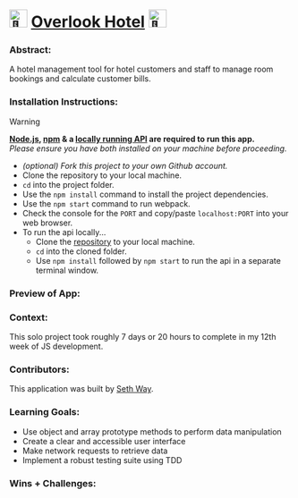 # <picture><source srcset="https://fonts.gstatic.com/s/e/notoemoji/latest/1f305/512.webp" type="image/webp"><img src="https://fonts.gstatic.com/s/e/notoemoji/latest/1f305/512.gif" alt="🌅" width="32" height="32"></picture> [Overlook Hotel](https://seth-way.github.io/Overlook-Hotel/) <picture><source srcset="https://fonts.gstatic.com/s/e/notoemoji/latest/1f305/512.webp" type="image/webp"><img src="https://fonts.gstatic.com/s/e/notoemoji/latest/1f305/512.gif" alt="🌅" width="32" height="32"></picture>

### Abstract:
[//]: <> (Briefly describe what you built and its features. What problem is the app solving? How does this application solve that problem?)
A hotel management tool for hotel customers and staff to manage room bookings and calculate customer bills.

### Installation Instructions:
[//]: <> (What steps does a person have to take to get your app cloned down and running?)
> [!WARNING]
> **[Node.js](https://nodejs.org/en), [npm](https://www.npmjs.com/) & a [locally running API](https://github.com/turingschool-examples/overlook-api) are required to run this app.**<br>
> _Please ensure you have both installed on your machine before proceeding._

- _(optional) Fork this project to your own Github account._
- Clone the repository to your local machine.
- `cd` into the project folder.
- Use the `npm install` command to install the project dependencies.
- Use the `npm start` command to run webpack.
- Check the console for the `PORT` and copy/paste `localhost:PORT` into your web browser.
- To run the api locally...
  - Clone the [repository](https://github.com/turingschool-examples/overlook-api) to your local machine.
  - `cd` into the cloned folder.
  - Use `npm install` followed by `npm start` to run the api in a separate terminal window.

### Preview of App:
[//]: <> (Provide ONE gif or screenshot of your application - choose the "coolest" piece of functionality to show off.)

### Context:
[//]: <> (Give some context for the project here. How long did you have to work on it? How far into the Turing program are you?)
This solo project took roughly 7 days or 20 hours to complete in my 12th week of JS development.

### Contributors:
[//]: <> (Who worked on this application? Link to their GitHubs.)
This application was built by [Seth Way](https://github.com/seth-way).

### Learning Goals:
[//]: <> (What were the learning goals of this project? What tech did you work with?)
- Use object and array prototype methods to perform data manipulation
- Create a clear and accessible user interface
- Make network requests to retrieve data
- Implement a robust testing suite using TDD

### Wins + Challenges:
[//]: <> (What are 2-3 wins you have from this project? What were some challenges you faced - and how did you get over them?)
